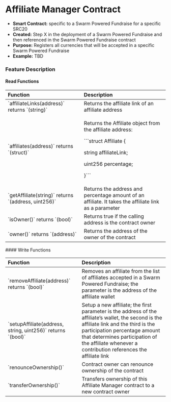 # Affiliate Manager Contract

* **Smart Contract:** specific to a Swarm Powered Fundraise for a specific SRC20
* **Created:**  Step X in the deployment of a Swarm Powered Fundraise and then referenced in the Swarm Powered Fundraise contract
* **Purpose:** Registers all currencies that will be accepted in a specific Swarm Powered Fundraise
* **Example:**  TBD

### Feature Description

#### Read Functions

<table>
  <thead>
    <tr>
      <th style="text-align:left">Function</th>
      <th style="text-align:left">Description</th>
    </tr>
  </thead>
  <tbody>
    <tr>
      <td style="text-align:left">`affiliateLinks(address)` returns `(string)`</td>
      <td style="text-align:left">Returns the affiliate link of an affiliate address</td>
    </tr>
    <tr>
      <td style="text-align:left">`affiliates(address)` returns `(struct)`</td>
      <td style="text-align:left">
        <p>Returns the Affiliate object from the affiliate address:</p>
        <p>```struct Affiliate {</p>
        <p>string affiliateLink;</p>
        <p>uint256 percentage;</p>
        <p>}```</p>
      </td>
    </tr>
    <tr>
      <td style="text-align:left">`getAffiliate(string)` returns `(address, uint256)`</td>
      <td style="text-align:left">Returns the address and percentage amount of an affiliate. It takes the
        affiliate link as a parameter</td>
    </tr>
    <tr>
      <td style="text-align:left">`isOwner()` returns `(bool)`</td>
      <td style="text-align:left">Returns true if the calling address is the contract owner</td>
    </tr>
    <tr>
      <td style="text-align:left">`owner()` returns `(address)`</td>
      <td style="text-align:left">Returns the address of the owner of the contract</td>
    </tr>
  </tbody>
</table>#### Write Functions

| Function | Description |
| :--- | :--- |
| \`removeAffiliate\(address\)\` returns \`\(bool\)\` | Removes an affiliate from the list of affiliates accepted in a Swarm Powered Fundraise; the parameter is the address of the affiliate wallet |
| \`setupAffiliate\(address, string, uint256\)\` returns \`\(bool\)\` | Setup a new affiliate; the first parameter is the address of the affiliate’s wallet, the second is the affiliate link and the third is the participation percentage amount that determines participation of the affiliate whenever a contribution references the affiliate link |
| \`renounceOwnership\(\)\` | Contract owner can renounce ownership of the contract |
| \`transferOwnership\(\)\` | Transfers ownership of this Affiliate Manager contract to a new contract owner |

